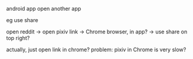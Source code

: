 android app open another app

eg use share

open reddit -> open pixiv link -> Chrome browser, in app? -> use share on top right?

actually, just open link in chrome? problem: pixiv in Chrome is very slow?

